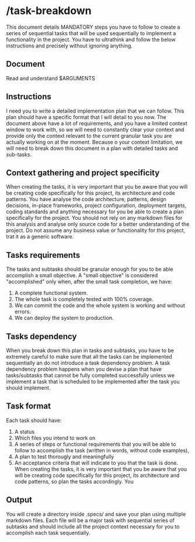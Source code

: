 # /task-breakdown

This document details MANDATORY steps you have to follow to create a series of sequential tasks that will be used sequentially to implement a functionality in the project.
You have to ultrathink and follow the below instructions and precisely without ignoring anything.

## Document

Read and understand $ARGUMENTS

## Instructions

I need you to write a detailed implementation plan that we can follow. This plan should have a specific format that I will detail to you now. The document above have a lot of requirements, and you have a limited context window to work with, so we will need to constantly clear your context and provide only the context relevant to the current granular task you are actually working on at the moment. Because o your context limitation, we will need to break down this document in a plan with detailed tasks and sub-tasks.

## Context gathering and project specificity

When creating the tasks, it is very important that you be aware that you will be creating code specifically for this project, its architecture and code patterns.
You have analyse the code architecture, patterns, design decisions, in-place frameworks, project configuration, deployment targets, coding standards and anything necessary for you be able to create a plan specifically for the project.
You should not rely on any markdown files for this analysis and analyse only source code for a better understanding of the project.
Do not assume any business value or functionality for this project, trat it as a generic software.

## Tasks requirements

The tasks and subtasks should be granular enough for you to be able accomplish a small objective. A "small objective" is considered "accomplished" only when, after the small task completion, we have:

1. A complete functional system.
2. The whole task is completely tested with 100% coverage.
3. We can commit the code and the whole system is working and without errors.
4. We can deploy the system to production.

## Tasks dependency

When you break down this plan in tasks and subtasks, you have to be extremely careful to make sure that all the tasks can be implemented sequentially an do not introduce a task dependency problem.
A task dependency problem happens when you devise a plan that have tasks/subtasks that cannot be fully completed successfully unless we implement a task that is scheduled to be implemented after the task you should implement.

## Task format

Each task should have:

1. A status
2. Which files you intend to work on
3. A series of steps or functional requirements that you will be able to follow to accomplish the task (written in words, without code examples),
4. A plan to test thorougly and meaningfully
5. An acceptance criteria that will indicate to you that the task is done. When creating the tasks, it is very important that you be aware that you will be creating code specifically for this project, its architecture and code patterns, so plan the tasks accordingly. You

## Output

You will create a directory inside .specs/ and save your plan using multiple markdown files.
Each file will be a major task with sequential series of subtasks and should include all the project context necessary for you to accomplish each task sequentially.
